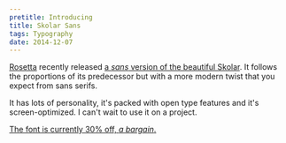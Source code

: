 ```yaml
---
pretitle: Introducing
title: Skolar Sans
tags: Typography
date: 2014-12-07
---
```


[Rosetta][rosetta] recently released [a *sans* version of the beautiful Skolar][skolar-sans]. It follows the proportions of its predecessor but with a more modern twist that you expect from sans serifs.

It has lots of personality, it's packed with open type features and it's screen-optimized. I can't wait to use it on a project.

[The font is currently 30% off, *a bargain*.][skolar-sans]

[rosetta]: https://www.rosettatype.com
[skolar-sans]: https://www.rosettatype.com/SkolarSans
